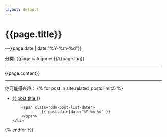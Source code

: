 ```yaml
---
layout: default
---
```

<div class="ddv-post-header">
	<h1>
		{{page.title}}
	</h1>
	<p>
	        --{{page.date | date:"%Y-%m-%d"}}
	</p>
</div>
<p>分类:  {{page.categories}}/{{page.tag}}</p>

<hr>
<div class="ddv-post-content">
	{{page.content}}
</div>



<hr>
 你可能感兴趣：
{% for post in site.related_posts limit:5 %}

<ul class="ddv-post-list">
	<li>
		<span class="ddv-post-list-title"> 
			<a href="{{ baseurl }}{{ post.url }}">
				{{ post.title }}
			</a>
		</span> 
			  
		<span class="ddv-post-list-date">
			---- {{ post.date|date:"%Y-%m-%d" }}
		</span>
	</li>
</ul>

{% endfor %} 